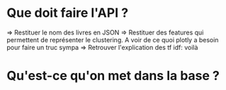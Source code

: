 # Que doit faire l'API ?

=> Restituer le nom des livres en JSON
=> Restituer des features qui permettent de représenter le clustering. A voir de ce quoi plotly a besoin pour faire un truc sympa
=> Retrouver l'explication des tf idf: voilà

# Qu'est-ce qu'on met dans la base ?
